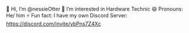 👋 Hi, I’m @nessieOtter
👀 I’m interested in Hardware Technic
😄 Pronouns: He/ him
⚡ Fun fact: I have my own Discord Server: https://discord.com/invite/ybPns7Z4Xc
